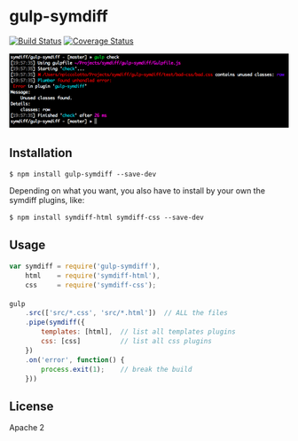 # gulp-symdiff

[![Build Status](http://img.shields.io/travis/symdiff/gulp-symdiff.svg)](https://travis-ci.org/symdiff/gulp-symdiff) [![Coverage Status](https://coveralls.io/repos/symdiff/gulp-symdiff/badge.svg?branch=master)](https://coveralls.io/r/symdiff/gulp-symdiff?branch=master)

![gulp-symdiff](gulp-symdiff.png)

## Installation

~~~ console
$ npm install gulp-symdiff --save-dev
~~~

Depending on what you want, you also have to install by your own the symdiff plugins, like:

~~~ console
$ npm install symdiff-html symdiff-css --save-dev
~~~



## Usage

~~~ javascript
var symdiff = require('gulp-symdiff'),
    html    = require('symdiff-html'),
    css     = require('symdiff-css');

gulp
    .src(['src/*.css', 'src/*.html'])  // ALL the files
    .pipe(symdiff({
        templates: [html],  // list all templates plugins
        css: [css]          // list all css plugins
    })
    .on('error', function() {
        process.exit(1);    // break the build
    }))
~~~

## License

Apache 2
